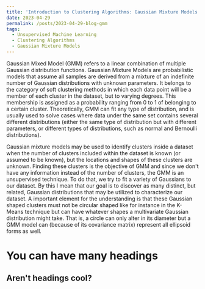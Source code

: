 ```yaml
---
title: 'Introduction to Clustering Algorithms: Gaussian Mixture Models'
date: 2023-04-29
permalink: /posts/2023-04-29-blog-gmm
tags:
  - Unsupervised Machine Learning
  - Clustering Algorithms
  - Gaussian Mixture Models
---
```


Gaussian Mixed Model (GMM) refers to a linear combination of multiple Gaussian distribution functions. Gaussian Mixture Models are probabilistic models that assume all samples are derived from a mixture of an indefinite number of Gaussian distributions with unknown parameters. It belongs to the category of soft clustering methods in which each data point will be a member of each cluster in the dataset, but to varying degrees. This membership is assigned as a probability ranging from 0 to 1 of belonging to a certain cluster. Theoretically, GMM can fit any type of distribution, and is usually used to solve cases where data under the same set contains several different distributions (either the same type of distribution but with different parameters, or different types of distributions, such as normal and Bernoulli distributions). 

Gaussian mixture models may be used to identify clusters inside a dataset when the number of clusters included within the dataset is known (or assumed to be known), but the locations and shapes of these clusters are unknown. Finding these clusters is the objective of GMM and since we don't have any information instead of the number of clusters, the GMM is an unsupervised technique. To do that, we try to fit a variety of Gaussians to our dataset. By this I mean that our goal is to discover as many distinct, but related, Gaussian distributions that may be utilized to characterize our dataset. A important element for the understanding is that these Gaussian shaped clusters must not be circular shaped like for instance in the K-Means technique but can have whatever shapes a multivariate Gaussian distribution might take. That is, a circle can only alter in its diameter but a GMM model can (because of its covariance matrix) represent all ellipsoid forms as well.

You can have many headings
======

Aren't headings cool?
------